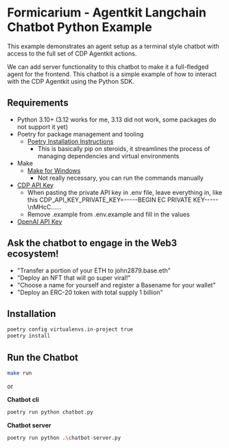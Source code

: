 # Formicarium - Agentkit Langchain Chatbot Python Example

This example demonstrates an agent setup as a terminal style chatbot with access to the full set of CDP Agentkit actions.

We can add server functionality to this chatbot to make it a full-fledged agent for the frontend. This chatbot is a simple example of how to interact with the CDP Agentkit using the Python SDK.

## Requirements
- Python 3.10+ (3.12 works for me, 3.13 did not work, some packages do not support it yet)
- Poetry for package management and tooling
  - [Poetry Installation Instructions](https://python-poetry.org/docs/#installation)
    * This is basically pip on steroids, it streamlines the process of managing dependencies and virtual environments
- Make
  - [Make for Windows](https://community.chocolatey.org/packages/make)
    * Not really necessary, you can run the commands manually
- [CDP API Key](https://portal.cdp.coinbase.com/access/api)
  * When pasting the private API key in .env file, leave everything in, like this CDP_API_KEY_PRIVATE_KEY=-----BEGIN EC PRIVATE KEY-----\nMHcC...... 
  * Remove .example from .env.example and fill in the values
- [OpenAI API Key](https://platform.openai.com/docs/quickstart#create-and-export-an-api-key)


## Ask the chatbot to engage in the Web3 ecosystem!
- "Transfer a portion of your ETH to john2879.base.eth"
- "Deploy an NFT that will go super viral!"
- "Choose a name for yourself and register a Basename for your wallet"
- "Deploy an ERC-20 token with total supply 1 billion"

## Installation
```bash
poetry config virtualenvs.in-project true
poetry install
```
## Run the Chatbot

```bash
make run
```

or 

**Chatbot cli** 
```bash
poetry run python chatbot.py
```

**Chatbot server**
```bash
poetry run python .\chatbot-server.py
```
